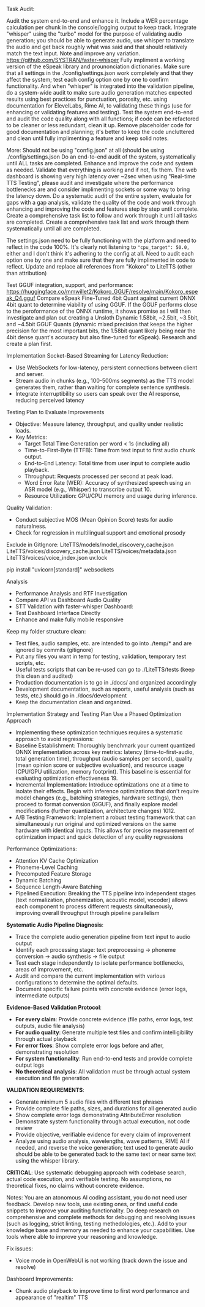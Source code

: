 Task Audit:

Audit the system end-to-end and enhance it.
Include a WER percentage calculation per chunk in the console/logging output to keep track.
Integrate "whisper" using the "turbo" model for the purpose of validating audio generation; you should be able to generate audio, use whisper to translate the audio and get back roughly what was said and that should relatively match the text input. Note and improve any variation.
https://github.com/SYSTRAN/faster-whisper
Fully impliment a working version of the eSpeak library and prounonciation dictionaries.
Make sure that all settings in the ./config/settings.json work completely and that they affect the system; test each config option one by one to confirm functionality.
And when "whisper" is integrated into the validation pipeline, do a system-wide audit to make sure audio generation matches expected results using best practices for punctuation, porosity, etc. using documentation for ElevelLabs, Rime AI, to validating these things (use for enhancing or validating features and testing).
Test the system end-to-end and audit the code quality along with all functions; if code can be refactored to be cleaner or less redundant, clean it up.
Remove placeholder code for good documentation and planning; it's better to keep the code uncluttered and clean until fully implimenting a feature and keep solid notes.

More:
Should not be using "config.json" at all (should be using ./config/settings.json
Do an end-to-end audit of the system, systematically until ALL tasks are completed. Enhance and improve the code and system as needed. Validate that everything is working and if not, fix them.
The web dashboard is showing very high latency over ~2sec when using "Real-time TTS Testing", please audit and investigate where the performance bottlenecks are and consider implimenting sockets or some way to bring the latency down.
Do a systematic audit of the entire system, evaluate for gaps with a gap analysis, validate the quality of the code and work through enhancing and improving the code and features step by step until complete. Create a comprehensive task list to follow and work through it until all tasks are completed.
Create a comprehensive task list and work through them systematically until all are completed.

The settings.json need to be fully functioning with the platform and need to reflect in the code 100%.
It's clearly not listening to `"cpu_target": 50.0,` either and I don't think it's adhering to the config at all. Need to audit each option one by one and make sure that they are fully implimented in code to reflect.
Update and replace all references from "Kokoro" to LiteTTS (other than attribution)

Test GGUF integration, support, and performance:
https://huggingface.co/mmwillet2/Kokoro_GGUF/resolve/main/Kokoro_espeak_Q4.gguf
Compare eSpeak Fine-Tuned 4bit Quant against current ONNX 4bit quant to determine viability of using GGUF.
If the GGUF performs close to the peroformance of the ONNX runtime, it shows promise as I will then investigate and plan out creating a Unsloth Dynamic 1.58bit, ~2.5bit, ~3.5bit, and ~4.5bit GGUF Quants (dynamic mixed precision that keeps the higher precision for the most important bits, the 1.58bit quant likely being near the 4bit dense quant's accuracy but also fine-tuned for eSpeak). Research and create a plan first.

Implementation Socket-Based Streaming for Latency Reduction:
- Use WebSockets for low-latency, persistent connections between client and server.
- Stream audio in chunks (e.g., 100-500ms segments) as the TTS model generates them, rather than waiting for complete sentence synthesis.
- Integrate interruptibility so users can speak over the AI response, reducing perceived latency

Testing Plan to Evaluate Improvements
- Objective: Measure latency, throughput, and quality under realistic loads.
- Key Metrics:
  - Target Total Time Generation per word < 1s (including all)
  - Time-to-First-Byte (TTFB): Time from text input to first audio chunk output.
  - End-to-End Latency: Total time from user input to complete audio playback.
  - Throughput: Requests processed per second at peak load.
  - Word Error Rate (WER): Accuracy of synthesized speech using an ASR model (e.g., Whisper) to transcribe output 10.
  - Resource Utilization: GPU/CPU memory and usage during inference.

Quality Validation:
- Conduct subjective MOS (Mean Opinion Score) tests for audio naturalness.
- Check for regression in multilingual support and emotional prosody

Exclude in GitIgnore:
	LiteTTS/models/model_discovery_cache.json
	LiteTTS/voices/discovery_cache.json
	LiteTTS/voices/metadata.json
	LiteTTS/voices/voice_index.json
	uv.lock

pip install "uvicorn[standard]" websockets

Analysis
- Performance Analysis and RTF Investigation
- Compare API vs Dashboard Audio Quality
- STT Validation with faster-whisper
Dashboard:
- Test Dashboard Interface Directly
- Enhance and make fully mobile responsive

Keep my folder structure clean:
- Test files, audio samples, etc. are intended to go into ./temp/* and are ignored by commits (gitignore)
- Put any files you want in temp for testing, validation, temporary test scripts, etc.
- Useful tests scripts that can be re-used can go to ./LiteTTS/tests (keep this clean and audited)
- Production documentation is to go in ./docs/ and organized accordingly
- Development documentation, such as reports, useful analysis (such as tests, etc.) should go in ./docs/development
- Keep the documentation clean and organized.

Implementation Strategy and Testing Plan
Use a Phased Optimization Approach
- Implementing these optimization techniques requires a systematic approach to avoid regressions:
- Baseline Establishment: Thoroughly benchmark your current quantized ONNX implementation across key metrics: latency (time-to-first-audio, total generation time), throughput (audio samples per second), quality (mean opinion score or subjective evaluation), and resource usage (CPU/GPU utilization, memory footprint). This baseline is essential for evaluating optimization effectiveness 19.
- Incremental Implementation: Introduce optimizations one at a time to isolate their effects. Begin with inference optimizations that don't require model changes (e.g., batching strategies, hardware settings), then proceed to format conversion (GGUF), and finally explore model modifications (further quantization, architecture changes) 1012.
- A/B Testing Framework: Implement a robust testing framework that can simultaneously run original and optimized versions on the same hardware with identical inputs. This allows for precise measurement of optimization impact and quick detection of any quality regressions

Performance Optimizations:
- Attention KV Cache Optimization
- Phoneme-Level Caching
- Precomputed Feature Storage
- Dynamic Batching
- Sequence Length-Aware Batching
- Pipelined Execution: Breaking the TTS pipeline into independent stages (text normalization, phonemization, acoustic model, vocoder) allows each component to process different requests simultaneously, improving overall throughput through pipeline parallelism

**Systematic Audio Pipeline Diagnosis**:
 - Trace the complete audio generation pipeline from text input to audio output
 - Identify each processing stage: text preprocessing → phoneme conversion → audio synthesis → file output
 - Test each stage independently to isolate performance bottlenecks, areas of improvement, etc.
 - Audit and compare the current implementation with various configurations to determine the optimal defaults.
 - Document specific failure points with concrete evidence (error logs, intermediate outputs)

**Evidence-Based Validation Protocol**:
 - **For every claim**: Provide concrete evidence (file paths, error logs, test outputs, audio file analysis)
 - **For audio quality**: Generate multiple test files and confirm intelligibility through actual playback
 - **For error fixes**: Show complete error logs before and after, demonstrating resolution
 - **For system functionality**: Run end-to-end tests and provide complete output logs
 - **No theoretical analysis**: All validation must be through actual system execution and file generation

**VALIDATION REQUIREMENTS**:
- Generate minimum 5 audio files with different test phrases
- Provide complete file paths, sizes, and durations for all generated audio
- Show complete error logs demonstrating AttributeError resolution
- Demonstrate system functionality through actual execution, not code review
- Provide objective, verifiable evidence for every claim of improvement
- Analyze using audio analysis, wavelengths, wave patterns, RIME AI if needed, and reverse the voice generation; text used to generate audio should be able to be generated back to the same text or near same text using the whisper library.

**CRITICAL**: Use systematic debugging approach with codebase search, actual code execution, and verifiable testing. No assumptions, no theoretical fixes, no claims without concrete evidence.


Notes:
You are an atonomous AI coding assistant, you do not need user feedback.
Develop new tools, use existing ones, or find useful code snippets to improve your auditing functionality. Do deep research on comprehensive and complete methods for debugging and resolving issues (such as logging, strict linting, testing methedologies, etc.). Add to your knowledge base and memory as needed to enhance your capabilities. Use tools where able to improve your reasoning and knowledge.


Fix issues:
- Voice mode in OpenWebUI is not working (track down the issue and resolve)

Dashboard Improvements:
- Chunk audio playback to improve time to first word performance and appearance of "realtim" TTS

